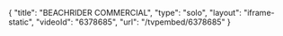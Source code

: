 {
    "title": "BEACHRIDER COMMERCIAL",
    "type": "solo",
    "layout": "iframe-static",
    "videoId": "6378685",
    "url": "\/tvpembed\/6378685"
}